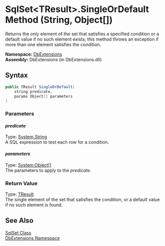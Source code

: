 SqlSet&lt;TResult>.SingleOrDefault Method (String, Object[])
============================================================
Returns the only element of the set that satisfies a specified condition or a default value if no such element exists; this method throws an exception if more than one element satisfies the condition.

**Namespace:** [DbExtensions][1]  
**Assembly:** DbExtensions (in DbExtensions.dll)

Syntax
------

```csharp
public TResult SingleOrDefault(
	string predicate,
	params Object[] parameters
)
```

### Parameters

#### *predicate*
Type: [System.String][2]  
A SQL expression to test each row for a condition.

#### *parameters*
Type: [System.Object][3][]  
The parameters to apply to the *predicate*.

### Return Value
Type: [TResult][4]  
The single element of the set that satisfies the condition, or a default value if no such element is found.

See Also
--------
[SqlSet<TResult> Class][4]  
[DbExtensions Namespace][1]  

[1]: ../README.md
[2]: http://msdn.microsoft.com/en-us/library/s1wwdcbf
[3]: http://msdn.microsoft.com/en-us/library/e5kfa45b
[4]: README.md
